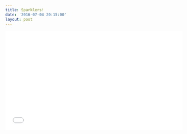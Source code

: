 ```yaml
---
title: Sparklers!
date: '2016-07-04 20:15:00'
layout: post
---
```

<iframe width="560" height="315" src="//www.youtube.com/embed/Ls5X48w4i_w" frameborder="0"> </iframe>